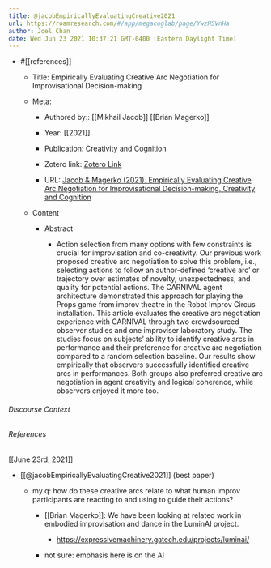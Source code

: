 ```yaml
---
title: @jacobEmpiricallyEvaluatingCreative2021
url: https://roamresearch.com/#/app/megacoglab/page/YwzHSVnHa
author: Joel Chan
date: Wed Jun 23 2021 10:37:21 GMT-0400 (Eastern Daylight Time)
---
```


- #[[references]]

    - Title: Empirically Evaluating Creative Arc Negotiation for Improvisational Decision-making

    - Meta:

        - Authored by:: [[Mikhail Jacob]] [[Brian Magerko]]

        - Year: [[2021]]

        - Publication: Creativity and Cognition

        - Zotero link: [Zotero Link](zotero://select/items/7_HAKELCVV)

        - URL: [Jacob & Magerko (2021). Empirically Evaluating Creative Arc Negotiation for Improvisational Decision-making. Creativity and Cognition](https://doi.org/10.1145/3450741.3465263)

    - Content

        - Abstract

            - Action selection from many options with few constraints is crucial for improvisation and co-creativity. Our previous work proposed creative arc negotiation to solve this problem, i.e., selecting actions to follow an author-defined ‘creative arc’ or trajectory over estimates of novelty, unexpectedness, and quality for potential actions. The CARNIVAL agent architecture demonstrated this approach for playing the Props game from improv theatre in the Robot Improv Circus installation. This article evaluates the creative arc negotiation experience with CARNIVAL through two crowdsourced observer studies and one improviser laboratory study. The studies focus on subjects’ ability to identify creative arcs in performance and their preference for creative arc negotiation compared to a random selection baseline. Our results show empirically that observers successfully identified creative arcs in performances. Both groups also preferred creative arc negotiation in agent creativity and logical coherence, while observers enjoyed it more too.

###### Discourse Context



###### References

[[June 23rd, 2021]]

- [[@jacobEmpiricallyEvaluatingCreative2021]] (best paper)

    - my q: how do these creative arcs relate to what human improv participants are reacting to and using to guide their actions?

        - [[Brian Magerko]]: We have been looking at related work in embodied improvisation and dance in the LuminAI project.

            - https://expressivemachinery.gatech.edu/projects/luminai/

        - not sure: emphasis here is on the AI
